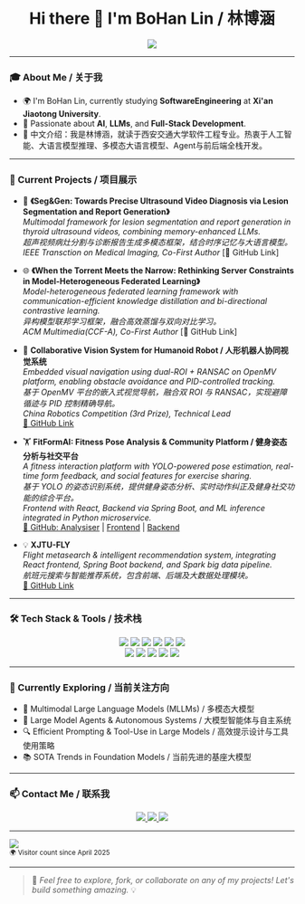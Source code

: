 <h1 align="center">Hi there 👋 I'm BoHan Lin / 林博涵</h1>

<!-- 动态打字效果 -->
<p align="center">
  <a href="https://github.com/BoHan-LIN04">
    <img src="https://readme-typing-svg.herokuapp.com?color=00BFFF&center=true&vCenter=true&width=600&lines=Welcome+to+BoHan's+GitHub+World!;西安交通大学软件工程专业学生;Coding+%F0%9F%92%BB+Creating+%F0%9F%92%A1+Connecting+%F0%9F%8C%90" />
  </a>
</p>

---

### 🎓 About Me / 关于我
- 🌍 I'm BoHan Lin, currently studying **SoftwareEngineering** at **Xi'an Jiaotong University**.
- 🧠 Passionate about **AI**, **LLMs**, and **Full-Stack Development**.
- 💬 中文介绍：我是林博涵，就读于西安交通大学软件工程专业。热衷于人工智能、大语言模型推理、多模态大语言模型、Agent与前后端全栈开发。

---

### 🚀 Current Projects / 项目展示

- 🧠 **《Seg&Gen: Towards Precise Ultrasound Video Diagnosis via Lesion Segmentation and Report Generation》**  
  *Multimodal framework for lesion segmentation and report generation in thyroid ultrasound videos, combining memory-enhanced LLMs.*  
  *超声视频病灶分割与诊断报告生成多模态框架，结合时序记忆与大语言模型。*  
  *IEEE Transction on Medical Imaging, Co-First Author*
  [🔗 GitHub Link]

- 🌐 **《When the Torrent Meets the Narrow: Rethinking Server Constraints in Model-Heterogeneous Federated Learning》**  
  *Model-heterogeneous federated learning framework with communication-efficient knowledge distillation and bi-directional contrastive learning.*  
  *异构模型联邦学习框架，融合高效蒸馏与双向对比学习。*  
  *ACM Multimedia(CCF-A), Co-First Author*
  [🔗 GitHub Link]


- 🤖 **Collaborative Vision System for Humanoid Robot / 人形机器人协同视觉系统**  
  *Embedded visual navigation using dual-ROI + RANSAC on OpenMV platform, enabling obstacle avoidance and PID-controlled tracking.*  
  *基于 OpenMV 平台的嵌入式视觉导航，融合双 ROI 与 RANSAC，实现避障循迹与 PID 控制精确导航。*  
  *China Robotics Competition (3rd Prize), Technical Lead*  
  [🔗 GitHub Link](https://github.com/BoHan-LIN04/24RoboCup-Engineering_Athletics_Human)
  
- 🏋️ **FitFormAI: Fitness Pose Analysis & Community Platform / 健身姿态分析与社交平台**  
  *A fitness interaction platform with YOLO-powered pose estimation, real-time form feedback, and social features for exercise sharing.*  
  *基于 YOLO 的姿态识别系统，提供健身姿态分析、实时动作纠正及健身社交功能的综合平台。*  
  *Frontend with React, Backend via Spring Boot, and ML inference integrated in Python microservice.*  
  [🔗 GitHub: Analysiser](https://github.com/BoHan-LIN04/FitFormAI_Analysiser) | 
  [Frontend](https://github.com/BoHan-LIN04/FitFormAI_FE) | 
  [Backend](https://github.com/BoHan-LIN04/FitFormAI_BE)

- 💡 **XJTU-FLY**  
  *Flight metasearch & intelligent recommendation system, integrating React frontend, Spring Boot backend, and Spark big data pipeline.*  
  *航班元搜索与智能推荐系统，包含前端、后端及大数据处理模块。*  
  [🔗 GitHub Link](https://github.com/BoHan-LIN04/XJTU-FLY)

---



### 🛠️ Tech Stack & Tools / 技术栈

<p align="center">
  <img src="https://img.shields.io/badge/Python-3776AB?logo=python&logoColor=white&style=for-the-badge" />
  <img src="https://img.shields.io/badge/Java-007396?logo=java&logoColor=white&style=for-the-badge" />
  <img src="https://img.shields.io/badge/Vue.js-42b883?logo=vue.js&logoColor=white&style=for-the-badge" />
  <img src="https://img.shields.io/badge/Spark-FDEE21?logo=apache-spark&logoColor=black&style=for-the-badge" />
  <img src="https://img.shields.io/badge/PyTorch-EE4C2C?logo=pytorch&logoColor=white&style=for-the-badge" />
  <img src="https://img.shields.io/badge/Git-F05032?logo=git&logoColor=white&style=for-the-badge" />
  <br />
  <img src="https://img.shields.io/badge/Linux-FCC624?logo=linux&logoColor=black&style=for-the-badge" />
  <img src="https://img.shields.io/badge/VisualStudioCode-007ACC?logo=visual-studio-code&logoColor=white&style=for-the-badge" />
  <img src="https://img.shields.io/badge/MySQL-4479A1?logo=mysql&logoColor=white&style=for-the-badge" />
  <img src="https://img.shields.io/badge/Llamafactory-informational?style=for-the-badge&color=orange" />
  <img src="https://img.shields.io/badge/VeRL-informational?style=for-the-badge&color=purple" />

</p>

---

### 🚀 Currently Exploring / 当前关注方向

- 🧠 Multimodal Large Language Models (MLLMs) / 多模态大模型
- 🤖 Large Model Agents & Autonomous Systems / 大模型智能体与自主系统
- 🔍 Efficient Prompting & Tool-Use in Large Models / 高效提示设计与工具使用策略
- 📚 SOTA Trends in Foundation Models / 当前先进的基座大模型


---

### 📫 Contact Me / 联系我

<p align="center">
  <a href="mailto:your_email@example.com">
    <img src="https://img.shields.io/badge/Gmail-D14836?logo=gmail&logoColor=white&style=for-the-badge" />
  </a>
  <a href="https://github.com/BoHan-LIN04">
    <img src="https://img.shields.io/badge/GitHub-181717?logo=github&logoColor=white&style=for-the-badge" />
  </a>
  <a href="mailto:linbohan@stu.xjtu.edu.cn">
    <img src="https://img.shields.io/badge/Xi'an Jiaotong%20Email-7E0C6E?style=for-the-badge&logoColor=white" />
  </a>
</p>

---

  <img src="https://profile-counter.glitch.me/BoHan-LIN04/count.svg" />
  <br />
  <sub>🌍 Visitor count since April 2025</sub>
</p>

---

> 🌟 *Feel free to explore, fork, or collaborate on any of my projects! Let's build something amazing.* 💡
